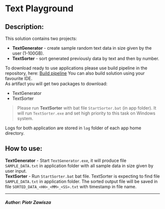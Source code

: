 # Text Playground
## Description:
This solution contains two projects:<br/>
 - **TextGenerator** - create sample random text data in size given by the user (1-100GB).
 - **TextSorter** - sort generated previously data by text and then by number.

 To download ready to use applications please use build pipeline in the repository, here: [Build pipeline](https://github.com/qwerty-bug/text-sorter/actions/workflows/dotnet.yml)
 You can also build solution using your favourite IDE.
</br> As artifact you will get two packages to download:
 - TextGenerator
 - TextSorter

 > Please run **TextSorter** with bat file `StartSorter.bat` (in app folder). It will run `TextSorter.exe` and set high priority to this task on Windows system.

 Logs for both application are stored in `log` folder of each app home directory.

## How to use:
**TextGenerator** - Start `TextGenerator.exe`, it will produce file `SAMPLE_DATA.txt` in application folder with all sample data in size given by user input.
</br> **TextSorter** - Run `StartSorter.bat` bat file. TextSorter is expecting to find file `SAMPLE_DATA.txt` in application folder. The sorted output file will be saved in file `SORTED_DATA_<HH>_<MM>_<SS>.txt` with timestamp in file name.

---
 ##### Author: Piotr Zawisza